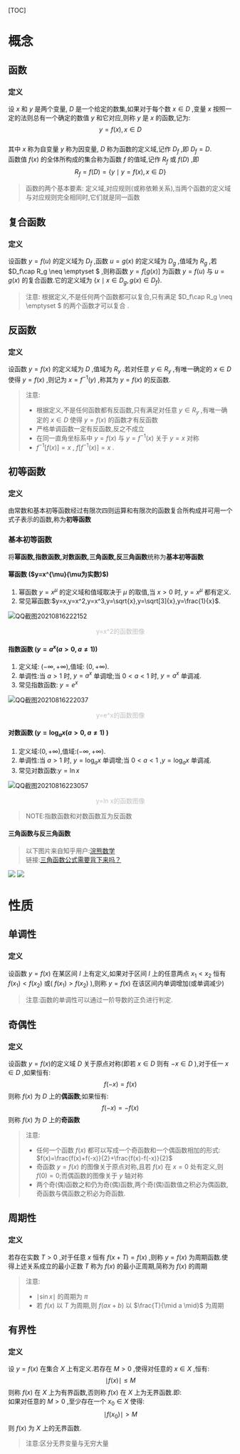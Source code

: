 [TOC]
# 概念
## 函数
### 定义
设 $x$ 和 $y$ 是两个变量, $D$ 是一个给定的数集,如果对于每个数 $x\in D$ ,变量 $x$ 按照一定的法则总有一个确定的数值 $y$ 和它对应,则称 $y$ 是 $x$ 的函数,记为:
$$ 
y=f(x),x \in D
$$  
其中 $x$ 称为自变量 $y$ 称为因变量, $D$ 称为函数的定义域,记作 $D_f$ ,即 $D_f=D.$  
函数值 $f(x)$ 的全体所构成的集合称为函数 $f$ 的值域,记作 $R_f$ 或 $f(D)$ ,即
$$
R_f=f(D)= \{ y \mid y=f(x),x \in D \}
$$
> 函数的两个基本要素:
> 定义域,对应规则(或称依赖关系),当两个函数的定义域与对应规则完全相同时,它们就是同一函数
## 复合函数
### 定义
设函数 $y=f(u)$ 的定义域为 $D_f$ ,函数 $u=g(x)$ 的定义域为 $D_g$ ,值域为 $R_g$ ,若 $D_f\cap R_g \neq \emptyset $ ,则称函数 $y=f[g(x)]$ 为函数 $y=f(u)$ 与 $u=g(x)$ 的复合函数.它的定义域为 $\{x \mid x \in D_g,g(x)\in D_f\}$.
> 注意:
> 根据定义,不是任何两个函数都可以复合,只有满足 $D_f\cap R_g \neq \emptyset $ 的两个函数才可以复合 .

## 反函数
### 定义
设函数 $y=f(x)$ 的定义域为 $D$ ,值域为 $R_y$ .若对任意 $y\in R_y$ ,有唯一确定的 $x\in D$ 使得 $y=f(x)$ ,则记为 $x=f^{-1}(y)$ ,称其为 $y=f(x)$ 的反函数.      
> 注意: 
> - 根据定义,不是任何函数都有反函数,只有满足对任意 $y\in R_y$ ,有唯一确定的 $x\in D$ 使得 $y=f(x)$ 的函数才有反函数
> - 严格单调函数一定有反函数,反之不成立
> - 在同一直角坐标系中 $y=f(x)$ 与 $y=f^{-1}(x)$ 关于 $y=x$ 对称
> - $f^{-1}[f(x)]=x$ , $f[f^{-1}(x)]=x$ .   

## 初等函数
### 定义
由常数和基本初等函数经过有限次四则运算和有限次的函数复合所构成并可用一个式子表示的函数,称为**初等函数**
### 基本初等函数
将**幂函数,指数函数,对数函数,三角函数,反三角函数**统称为**基本初等函数**
#### 幂函数 ($y=x^{\mu}(\mu为实数)$)
1. 幂函数 $y=x^{\mu}$ 的定义域和值域取决于 $\mu$ 的取值,当 $x>0$ 时, $y=x^{\mu}$ 都有定义.
2. 常见幂函数:$y=x,y=x^2,y=x^3,y=\sqrt{x},y=\sqrt[3]{x},y=\frac{1}{x}$.  
 
![QQ截图20210816222152](https://i.loli.net/2021/08/16/5fxmMdHhOEUBIkt.png)
<center style="font-size:14px;color:#C0C0C0"> y=x^2的函数图像 </center>

#### 指数函数 ($y=a^{x}(a>0,a\neq 1)$)
1. 定义域: $(-\infty,+\infty)$,值域: $(0,+\infty)$.
2. 单调性:当 $a>1$ 时, $y=a^{x}$ 单调增;当 $0<a<1$ 时, $y=a^{x}$ 单调减.
3. 常见指数函数: $y=e^{x}$  

![QQ截图20210816222037](https://i.loli.net/2021/08/16/kYDMpu81Kad2SVv.png) 
<center style="font-size:14px;color:#C0C0C0"> y=e^x的函数图像 </center>

#### 对数函数 ($y=\log_{a}{x}(a>0,a\neq 1)$ )
1. 定义域:$(0,+\infty)$,值域:$(-\infty,+\infty).$
2. 单调性:当 $a>1$ 时, $y=\log_a{x}$ 单调增;当 $0<a<1$ ,$y=\log_a{x}$ 单调减.
3. 常见对数函数:$y=\ln{x}$  

![QQ截图20210816223057](https://i.loli.net/2021/08/16/519UyhC6KoLGNIg.png)
<center style="font-size:14px;color:#C0C0C0"> y=ln x的函数图像 </center>  

> NOTE:指数函数和对数函数互为反函数
#### 三角函数与反三角函数
> 以下图片来自知乎用户:[浣熊数学](https://www.zhihu.com/people/wan-xiong-lao-shi)  
> 链接:[三角函数公式需要背下来吗？](https://zhuanlan.zhihu.com/p/82854878)

![](https://pic2.zhimg.com/v2-1528a1e34a123d3ce7021d9cf17aafa5_r.jpg)
![](https://pic2.zhimg.com/v2-d49e991fc10ca4f3ee4b6f447d04aaf9_r.jpg)
# 性质
## 单调性
### 定义
设函数 $y=f(x)$ 在某区间 $I$ 上有定义,如果对于区间 $I$ 上的任意两点 $x_1<x_2$ 恒有 $f(x_1)<f(x_2)$ 或( $f(x_1)>f(x_2)$ ),则称 $y=f(x)$ 在该区间内单调增加(或单调减少) 
> 注意:函数的单调性可以通过一阶导数的正负进行判定.

## 奇偶性
### 定义
设函数 $y=f(x)$的定义域 $D$ 关于原点对称(即若 $x\in D$ 则有 $-x \in D$ ),对于任一 $x \in D$ ,如果恒有:
$$
f(-x)=f(x)
$$
则称 $f(x)$ 为 $D$ 上的**偶函数**;如果恒有:
$$
f(-x)=-f(x)
$$
则称 $f(x)$ 为 $D$ 上的**奇函数**
> 注意:  
> - 任何一个函数 $f(x)$  都可以写成一个奇函数和一个偶函数相加的形式: $f(x)=\frac{f(x)+f(-x)}{2}+\frac{f(x)-f(-x)}{2}$ 
> - 奇函数 $y=f(x)$ 的图像关于原点对称,且若 $f(x)$ 在 $x=0$ 处有定义,则 $f(0)=0$;而偶函数的图像关于 $y$ 轴对称
> - 两个奇(偶)函数之和仍为奇(偶)函数,两个奇(偶)函数值之积必为偶函数,奇函数与偶函数之积必为奇函数.

## 周期性
### 定义
若存在实数 $T>0$ ,对于任意 $x$ 恒有 $f(x+T)=f(x)$ ,则称 $y=f(x)$ 为周期函数.使得上述关系成立的最小正数 $T$ 称为 $f(x)$ 的最小正周期,简称为 $f(x)$ 的周期
> 注意:
> - $\mid \sin{x} \mid$ 的周期为 $\pi$ 
> - 若 $f(x)$ 以 $T$ 为周期,则 $f(ax+b)$ 以 $\frac{T}{\mid a \mid}$ 为周期

## 有界性
### 定义
设 $y=f(x)$ 在集合 $X$ 上有定义.若存在 $M>0$ ,使得对任意的 $x \in X$ ,恒有:
$$
\mid f(x) \mid \leqslant M
$$
则称 $f(x)$ 在 $X$ 上为有界函数,否则称 $f(x)$ 在 $X$ 上为无界函数.即:  
如果对任意的 $M>0$ ,至少存在一个 $x_0 \in X$ 使得:
$$
\mid f(x_0)\mid>M
$$ 
则 $f(x)$ 为 $X$ 上的无界函数.

> 注意:区分无界变量与无穷大量